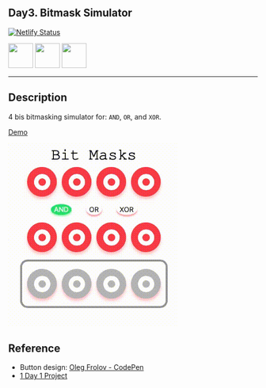 ## Day3. Bitmask Simulator

[![Netlify Status](https://api.netlify.com/api/v1/badges/06a94f01-f9d3-4ee5-9442-7a691e2e1cf3/deploy-status)](https://app.netlify.com/sites/bitmask-simulator/deploys)

<div>
<img src="https://cdn.jsdelivr.net/gh/devicons/devicon/icons/html5/html5-original-wordmark.svg" height="50" width="50"/>
<img src="https://cdn.jsdelivr.net/gh/devicons/devicon/icons/css3/css3-original-wordmark.svg" height="50" width="50"/>
<img src="https://cdn.jsdelivr.net/gh/devicons/devicon/icons/javascript/javascript-original.svg" height="50" width="50" />
</div>

---

## Description
4 bis bitmasking simulator for: `AND`, `OR`, and `XOR`. 


[Demo](https://bitmask-simulator.netlify.app/)

![Bitmasknig demo](bitmask.gif)


## Reference
- Button design: [Oleg Frolov - CodePen](https://codepen.io/CodeMeNatalie/pen/qBENxOP?editors=0110)
- [1 Day 1 Project](https://github.com/euisblue/OneDay_OneProject) 
